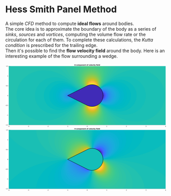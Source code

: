 # Hess Smith Panel Method
A simple *CFD* method to compute __ideal flows__ around bodies.\
The core idea is to approximate the boundary of the body as a series of *sinks*, *sources* and *vortices*, computing the volume flow rate or the circulation for each of them. To complete these calculations, the *Kutta condition* is prescribed for the trailing edge.\
Then it's possible to find the __flow velocity field__ around the body. Here is an interesting example of the flow surrounding a wedge.\
\
![](/images/wedge_u.png)
![](/images/wedge_v.png)

